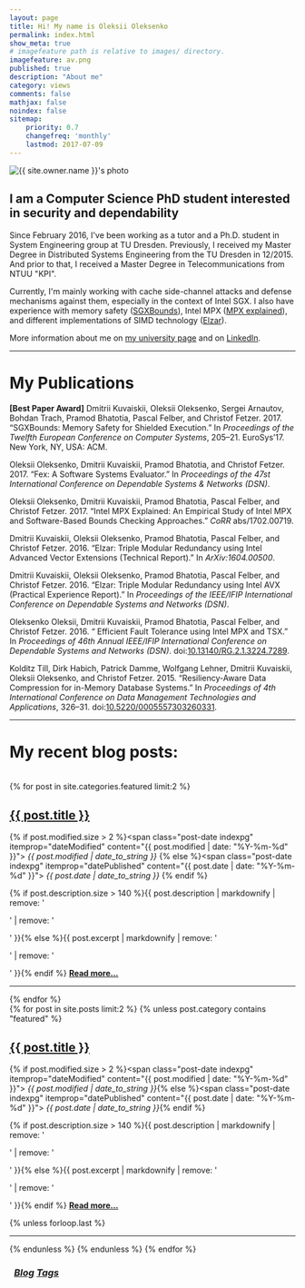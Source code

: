 ```yaml
---
layout: page
title: Hi! My name is Oleksii Oleksenko
permalink: index.html
show_meta: true
# imagefeature path is relative to images/ directory.
imagefeature: av.png
published: true
description: "About me"
category: views
comments: false
mathjax: false
noindex: false
sitemap:
    priority: 0.7
    changefreq: 'monthly'
    lastmod: 2017-07-09
---
```


<div class="post-author text-center">                       
            <img src="{{ site.urlimg }}{{ site.owner.avatar }}" alt="{{ site.owner.name }}'s photo" itemprop="image" class="post-avatar img-circle img-responsive"/> 
<span class="social-icons" style="padding-top: 10px; padding-bottom: 1px;">
<a href="{{ site.url }}/cv" title="Curriculum Vitae" class="social-icons"><i class="iconm iconm-profile" style="vertical-align: top;"></i></a>
<a href="{{ site.url }}/about/publications/" class="social-icons" title="Publications"><i class="iconm iconm-file-pdf"></i></a>
<a href="{{ site.owner.linkedin }}" class="social-icons" title="LinkedIn profile"><i class="iconm iconm-linkedin2"></i></a>
</span>
</div>


## I am a Computer Science PhD student interested in security and dependability

Since February 2016, I've been working as a tutor and a Ph.D. student in System Engineering group at TU Dresden. Previously, I received my Master Degree in  Distributed Systems Engineering from the TU Dresden in 12/2015. And prior to that, I received a Master Degree in Telecommunications from NTUU "KPI". 

Currently, I'm mainly working with cache side-channel attacks and defense mechanisms against them, especially in the context of Intel SGX.
I also have experience with memory safety ([SGXBounds](http://dl.acm.org/citation.cfm?id=3064192)), Intel MPX ([MPX explained](https://intel-mpx.github.io/)), and different implementations of SIMD technology ([Elzar](http://se.inf.tu-dresden.de/pubs/papers/Kuvaiskii2016elzarTechReport.pdf)).

More information about me on [my university page](https://tu-dresden.de/die_tu_dresden/fakultaeten/fakultaet_informatik/sysa/se/team/people/o_oleksenko) and on [LinkedIn](https://www.linkedin.com/in/oleksiioleksenko).

---

# My Publications

<div id="ref-sgxbounds2017">
<p> <b>[Best Paper Award]</b> Dmitrii Kuvaiskii, Oleksii Oleksenko, Sergei Arnautov, Bohdan Trach, Pramod Bhatotia, Pascal Felber, and Christof Fetzer. 2017. “SGXBounds: Memory Safety for Shielded Execution.” In <em>Proceedings of the Twelfth European Conference on Computer Systems</em>, 205–21. EuroSys’17. New York, NY, USA: ACM.</p>
</div>

<div id="ref-fex2017">
<p>Oleksii Oleksenko, Dmitrii Kuvaiskii, Pramod Bhatotia, and Christof Fetzer. 2017. “Fex: A Software Systems Evaluator.” In <em>Proceedings of the 47st International Conference on Dependable Systems &amp; Networks (DSN)</em>.</p>
</div>

<div id="ref-OleksenkoKBFF17">
<p>Oleksii Oleksenko, Dmitrii Kuvaiskii, Pramod Bhatotia, Pascal Felber, and Christof Fetzer. 2017. “Intel MPX Explained: An Empirical Study of Intel MPX and Software-Based Bounds Checking Approaches.” <em>CoRR</em> abs/1702.00719.</p>
</div>


<div id="ref-Kuvaiskii2016elzarTechReport">
<p>Dmitrii Kuvaiskii, Oleksii Oleksenko, Pramod Bhatotia, Pascal Felber, and Christof Fetzer. 2016. “Elzar: Triple Modular Redundancy using Intel Advanced Vector Extensions (Technical Report).” In <em>ArXiv:1604.00500</em>.</p>
</div>

<div id="ref-Kuvaiskii2016elzar">
<p>Dmitrii Kuvaiskii, Oleksii Oleksenko, Pramod Bhatotia, Pascal Felber, and Christof Fetzer. 2016. “Elzar: Triple Modular Redundancy using Intel AVX (Practical Experience Report).” In <em>Proceedings of the IEEE/IFIP International Conference on Dependable Systems and Networks (DSN)</em>.</p>
</div>


<div id="ref-Oleksenko2016dsnFastAbstract">
<p>Oleksenko Oleksii, Dmitrii Kuvaiskii, Pramod Bhatotia, Pascal Felber, and Christof Fetzer. 2016. “ Efficient Fault Tolerance using Intel MPX and TSX.” In <em>Proceedings of 46th Annual IEEE/IFIP International Conference on Dependable Systems and Networks (DSN)</em>. doi:<a href="https://doi.org/10.13140/RG.2.1.3224.7289">10.13140/RG.2.1.3224.7289</a>.</p>
</div>

<div id="ref-Kolditz2015">
<p>Kolditz Till, Dirk Habich, Patrick Damme, Wolfgang Lehner, Dmitrii Kuvaiskii, Oleksii Oleksenko, and Christof Fetzer. 2015. “Resiliency-Aware Data Compression for in-Memory Database Systems.” In <em>Proceedings of 4th International Conference on Data Management Technologies and Applications</em>, 326–31. doi:<a href="https://doi.org/10.5220/0005557303260331">10.5220/0005557303260331</a>.</p>
</div>

---


# My recent blog posts:

<br/>

<div class="posts">
  {% for post in site.categories.featured limit:2 %}
  <div class="post">
    <h2 class="post-title">
      <a href="{{ site.url }}{{ post.url }}">
        {{ post.title }}
      </a>
    </h2>

  {% if post.modified.size > 2 %}<span class="post-date indexpg" itemprop="dateModified" content="{{ post.modified | date: "%Y-%m-%d" }}"><i class="fa fa-edit" title="Last updated"> {{ post.modified | date_to_string }}</i> <a href="{{ site.url }}/featured" title="Featured posts"><i class="fa fa-paperclip" title="Featured" class="social-icons"></i></a></span>{% else %}<span class="post-date indexpg" itemprop="datePublished" content="{{ post.date | date: "%Y-%m-%d" }}"><i class="fa fa-calendar" title="Date published"> {{ post.date | date_to_string }}</i> <a href="{{ site.url }}/featured" title="Featured posts"><i class="fa fa-paperclip" title="Featured" class="social-icons"></i></a></span>{% endif %}

 {% if post.description.size > 140 %}{{ post.description | markdownify | remove: '<p>' | remove: '</p>' }}{% else %}{{ post.excerpt | markdownify | remove: '<p>' | remove: '</p>' }}{% endif %} <a href="{{ site.url }}{{ post.url }}" title="Read more"><strong>Read more...</strong></a>
  </div>
  <hr class="transp">
  {% endfor %}
</div>

<div class="posts">
  {% for post in site.posts limit:2 %}
  {% unless post.category contains "featured" %}
  <div class="post">
    <h2 class="post-title">
      <a href="{{ site.url }}{{ post.url }}">
        {{ post.title }}
      </a>
    </h2>

  {% if post.modified.size > 2 %}<span class="post-date indexpg" itemprop="dateModified" content="{{ post.modified | date: "%Y-%m-%d" }}"><i class="fa fa-edit" title="Last updated"> {{ post.modified | date_to_string }}</i></span>{% else %}<span class="post-date indexpg" itemprop="datePublished" content="{{ post.date | date: "%Y-%m-%d" }}"><i class="fa fa-calendar" title="Date published"> {{ post.date | date_to_string }}</i></span>{% endif %}

 {% if post.description.size > 140 %}{{ post.description | markdownify | remove: '<p>' | remove: '</p>' }}{% else %}{{ post.excerpt | markdownify | remove: '<p>' | remove: '</p>' }}{% endif %} <a href="{{ site.url }}{{ post.url }}" title="Read more"><strong>Read more...</strong></a>
  </div>
  {% unless forloop.last %}<hr class="transp">{% endunless %}
  {% endunless %}
  {% endfor %}
</div>
<h3 class="post-title">
<div class="pagination" style="margin: 0.5rem;">
    <a class="pagination-item older" href="{{ site.url }}/blog"><i class="fa fa-edit"> Blog</i></a>
    <a class="pagination-item newer" href="{{ site.url }}/tags"><i class="fa fa-tags"> Tags</i></a>
</div>
</h3>
